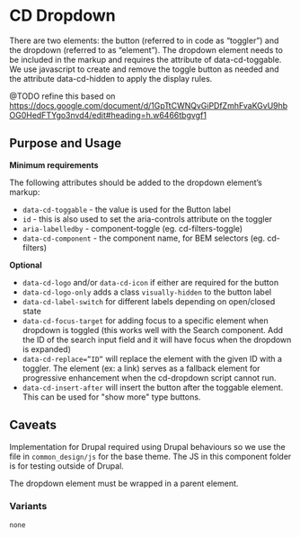 # CD Dropdown

There are two elements: the button (referred to in code as “toggler”) and the
dropdown (referred to as “element”). The dropdown element needs to be included in the markup and requires the attribute of data-cd-toggable. We use javascript to create and remove the toggle button as needed and the attribute data-cd-hidden to apply the display rules.

@TODO refine this based on
https://docs.google.com/document/d/1GpTtCWNQvGiPDfZmhFvaKGvU9hbOG0HedFTYgo3nvd4/edit#heading=h.w6466tbgvgf1

## Purpose and Usage

**Minimum requirements**

The following attributes should be added to the dropdown element’s markup:
- `data-cd-toggable` - the value is used for the Button label
- `id` - this is also used to set the aria-controls attribute on the toggler
- `aria-labelledby` - component-toggle (eg. cd-filters-toggle)
- `data-cd-component` - the component name, for BEM selectors (eg. cd-filters)

**Optional**
- `data-cd-logo` and/or `data-cd-icon` if either are required for the button
- `data-cd-logo-only` adds a class `visually-hidden` to the button label
- `data-cd-label-switch` for different labels depending on open/closed state
- `data-cd-focus-target` for adding focus to a specific element when dropdown is toggled (this works well with the Search component. Add the ID of the search input field and it will have focus when the dropdown is expanded)
- `data-cd-replace=”ID”` will replace the element with the given ID with a toggler. The element (ex:  a link) serves as a fallback element for progressive enhancement when the cd-dropdown script cannot run.
- `data-cd-insert-after` will insert the button after the toggable element. This can be used for "show more" type buttons.

## Caveats

Implementation for Drupal required using Drupal behaviours so we use the file
in `common_design/js` for the base theme. The JS in this component folder is for testing outside of Drupal.

The dropdown element must be wrapped in a parent element.

### Variants

```
none

```
